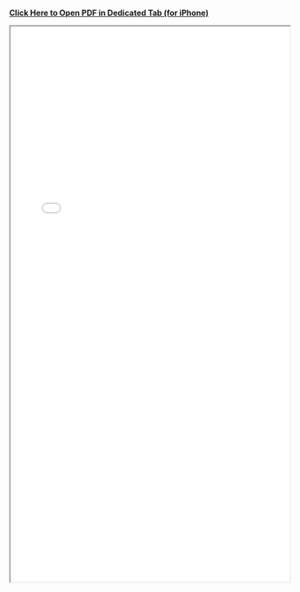 <a href='../master.pdf'><u>**Click Here to Open PDF in Dedicated Tab (for iPhone)**</u></a>

<iframe src="../master.pdf" width="100%" height="1000px">